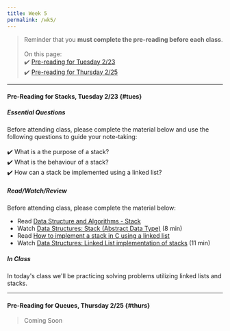 ```yaml
---
title: Week 5
permalink: /wk5/
---
```


> Reminder that you **must complete the pre-reading before each class**.
<br><br>
On this page:  
✔️ [Pre-reading for Tuesday 2/23](#tues)  
✔️ [Pre-reading for Thursday 2/25](#thurs)

---

#### Pre-Reading for Stacks, Tuesday 2/23 {#tues}

##### Essential Questions
Before attending class, please complete the material below and use the following questions to guide your note-taking:  
<br>
✔️ What is a the purpose of a stack?  
✔️ What is the behaviour of a stack?  
✔️ How can a stack be implemented using a linked list?  

##### Read/Watch/Review
Before attending class, please complete the material below:
- Read [Data Structure and Algorithms - Stack](https://www.tutorialspoint.com/data_structures_algorithms/stack_algorithm.htm)
- Watch [Data Structures: Stack (Abstract Data Type)](https://www.youtube.com/watch?v=XSdXSmwb550) (8 min)
- Read [How to implement a stack in C using a linked list](https://www.educative.io/edpresso/how-to-implement-a-stack-in-c-using-a-linked-list)
- Watch [Data Structures: Linked List implementation of stacks](https://www.youtube.com/watch?v=MuwxQ2IB8lQ) (11 min)

##### In Class
In today's class we'll be practicing solving problems utilizing linked lists and stacks.

---

#### Pre-Reading for Queues, Thursday 2/25 {#thurs}

> Coming Soon